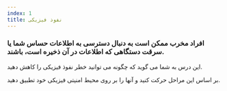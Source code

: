 ```yaml
---
index: 1
title: نفوذ فیزیکی
---
```

### افراد مخرب ممکن است به دنبال دسترسی به اطلاعات حساس شما یا سرقت دستگاهی که اطلاعات در آن ذخیره است، باشند.

این درس به شما می گوید که چگونه می توانید خطر نفوذ فیزیکی را کاهش دهید.

بر اساس این مراحل حرکت کنید و آنها را بر روی محیط امنیتی فیزیکی خود تطبیق دهید.